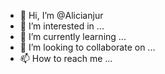 - 👋 Hi, I’m @Alicianjur
- 👀 I’m interested in ...
- 🌱 I’m currently learning ...
- 💞️ I’m looking to collaborate on ...
- 📫 How to reach me ...

<!---
Alicianjur/Alicianjur is a ✨ special ✨ repository because its `README.md` (this file) appears on your GitHub profile.
You can click the Preview link to take a look at your changes.
--->

